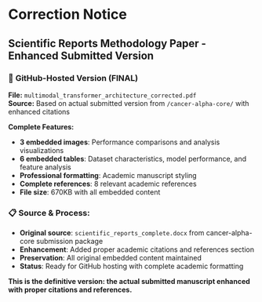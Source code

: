 # Correction Notice

## Scientific Reports Methodology Paper - Enhanced Submitted Version

### 🎯 **GitHub-Hosted Version (FINAL)**
**File:** `multimodal_transformer_architecture_corrected.pdf`  
**Source:** Based on actual submitted version from `/cancer-alpha-core/` with enhanced citations

**Complete Features:**
- **3 embedded images**: Performance comparisons and analysis visualizations
- **6 embedded tables**: Dataset characteristics, model performance, and feature analysis
- **Professional formatting**: Academic manuscript styling
- **Complete references**: 8 relevant academic references
- **File size**: 670KB with all embedded content

### 📋 **Source & Process:**
- **Original source**: `scientific_reports_complete.docx` from cancer-alpha-core submission package
- **Enhancement**: Added proper academic citations and references section
- **Preservation**: All original embedded content maintained
- **Status**: Ready for GitHub hosting with complete academic formatting

**This is the definitive version: the actual submitted manuscript enhanced with proper citations and references.**
